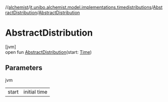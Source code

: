 //[alchemist](../../../index.md)/[it.unibo.alchemist.model.implementations.timedistributions](../index.md)/[AbstractDistribution](index.md)/[AbstractDistribution](-abstract-distribution.md)

# AbstractDistribution

[jvm]\
open fun [AbstractDistribution](-abstract-distribution.md)(start: [Time](../../it.unibo.alchemist.model.interfaces/-time/index.md))

## Parameters

jvm

| | |
|---|---|
| start | initial time |
